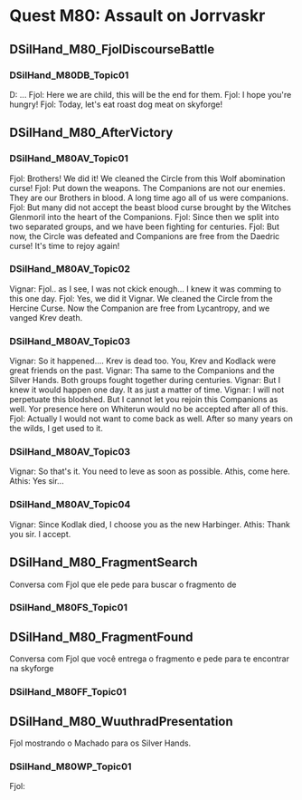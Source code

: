 # Quest M80: Assault on Jorrvaskr  

## DSilHand_M80_FjolDiscourseBattle

### DSilHand_M80DB_Topic01

D: ...
Fjol: Here we are child, this will be the end for them.
Fjol: I hope you're hungry!
Fjol: Today, let's eat roast dog meat on skyforge!

## DSilHand_M80_AfterVictory

### DSilHand_M80AV_Topic01

Fjol: Brothers! We did it! We cleaned the Circle from this Wolf abomination curse! 
Fjol: Put down the weapons. The Companions are not our enemies. They are our Brothers in blood. A long time ago all of us were companions. 
Fjol: But many did not accept the beast blood  curse brought by the Witches Glenmoril into the heart of the Companions. 
Fjol: Since then we split into two separated groups, and we have been fighting for centuries. 
Fjol: But now, the Circle was defeated and Companions are free from the Daedric curse! It's time to rejoy again!

### DSilHand_M80AV_Topic02

Vignar: Fjol.. as I see, I was not ckick enough... I knew it was comming to this one day.
Fjol: Yes, we did it Vignar. We cleaned the Circle from the Hercine Curse. Now the Companion are free from Lycantropy, and we vanged Krev death.  

### DSilHand_M80AV_Topic03

Vignar: So it happened.... Krev is dead too. You, Krev and Kodlack were great friends on the past. 
Vignar: Tha same to the Companions and the Silver Hands. Both groups fought together during centuries. 
Vignar: But I knew it would happen one day. It as just a matter of time. 
Vignar: I will not perpetuate this blodshed. But I cannot let you rejoin this Companions as well. Yor presence here on Whiterun would no be accepted after all of this. 
Fjol: Actually I would not want to come back as well. After so many years on the wilds, I get used to it.

### DSilHand_M80AV_Topic03

Vignar: So that's it. You need to leve as soon as possible. Athis, come here.
Athis: Yes sir...

### DSilHand_M80AV_Topic04

Vignar: Since Kodlak died, I choose you as the new Harbinger.
Athis: Thank you sir. I accept. 


## DSilHand_M80_FragmentSearch
Conversa com Fjol que ele pede para buscar o fragmento de

### DSilHand_M80FS_Topic01

## DSilHand_M80_FragmentFound
Conversa com Fjol que você entrega o fragmento e pede para te encontrar na skyforge 

### DSilHand_M80FF_Topic01


## DSilHand_M80_WuuthradPresentation
Fjol mostrando o Machado para os Silver Hands.

### DSilHand_M80WP_Topic01

Fjol:




















